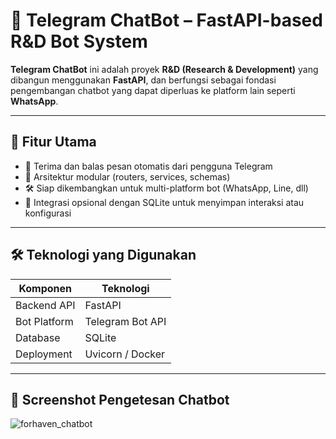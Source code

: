 # 🤖 Telegram ChatBot – FastAPI-based R&D Bot System

**Telegram ChatBot** ini adalah proyek **R&D (Research & Development)** yang dibangun menggunakan **FastAPI**, dan berfungsi sebagai fondasi pengembangan chatbot yang dapat diperluas ke platform lain seperti **WhatsApp**.

---

## 🚀 Fitur Utama

- 📩 Terima dan balas pesan otomatis dari pengguna Telegram
- 🧩 Arsitektur modular (routers, services, schemas)
- 🛠️ Siap dikembangkan untuk multi-platform bot (WhatsApp, Line, dll)
- 💾 Integrasi opsional dengan SQLite untuk menyimpan interaksi atau konfigurasi

---

## 🛠️ Teknologi yang Digunakan

| Komponen        | Teknologi           |
|------------------|--------------------|
| Backend API      | FastAPI            |
| Bot Platform     | Telegram Bot API   |
| Database         | SQLite             |
| Deployment       | Uvicorn / Docker   |

---

## 📸 Screenshot Pengetesan Chatbot
![forhaven_chatbot](https://github.com/user-attachments/assets/77a7a395-160a-4356-a2e9-677e6fe42104)
